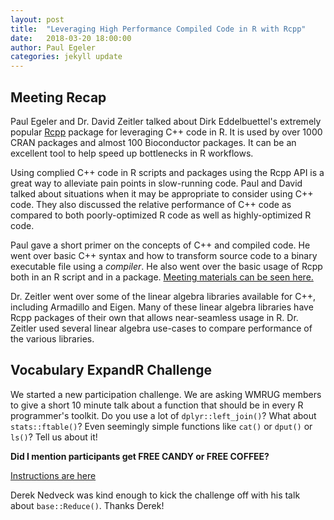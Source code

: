 ```yaml
---
layout: post
title:  "Leveraging High Performance Compiled Code in R with Rcpp"
date:   2018-03-20 18:00:00
author: Paul Egeler
categories: jekyll update
---
```


## Meeting Recap

Paul Egeler and Dr. David Zeitler talked about Dirk Eddelbuettel's extremely popular [Rcpp](http://www.rcpp.org/) package for leveraging C++ code in R. It is used by over 1000 CRAN packages and almost 100 Bioconductor packages. It can be an excellent tool to help speed up bottlenecks in R workflows. 

Using complied C++ code in R scripts and packages using the Rcpp API is a great way to alleviate pain points in slow-running code. Paul and David talked about situations when it may be appropriate to consider using C++ code. They also discussed the relative performance of C++ code as compared to both poorly-optimized R code as well as highly-optimized R code.

Paul gave a short primer on the concepts of C++ and compiled code. He went over basic C++ syntax and how to transform source code to a binary executable file using a *compiler*. He also went over the basic usage of Rcpp both in an R script and in a package. [Meeting materials can be seen here.](https://pegeler.github.io/WMRUG/rcpp.html)

Dr. Zeitler went over some of the linear algebra libraries available for C++, including Armadillo and Eigen. Many of these linear algebra libraries have Rcpp packages of their own that allows near-seamless usage in R. Dr. Zeitler used several linear algebra use-cases to compare performance of the various libraries.

## Vocabulary ExpandR Challenge

We started a new participation challenge. We are asking WMRUG members to give a short 10 minute talk about a function that should be in every R programmer's toolkit. Do you use a lot of `dplyr::left_join()`? What about `stats::ftable()`? Even seemingly simple functions like `cat()` or `dput()` or `ls()`? Tell us about it!

**Did I mention participants get FREE CANDY or FREE COFFEE?**

[Instructions are here](https://github.com/WestMichiganRUserGroup/vocab-expandR/blob/master/README.md)

Derek Nedveck was kind enough to kick the challenge off with his talk about `base::Reduce()`. Thanks Derek!
